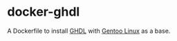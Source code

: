 # docker-ghdl

A Dockerfile to install [GHDL](http://ghdl.free.fr) with [Gentoo Linux](https://www.gentoo.org/) as a base.
